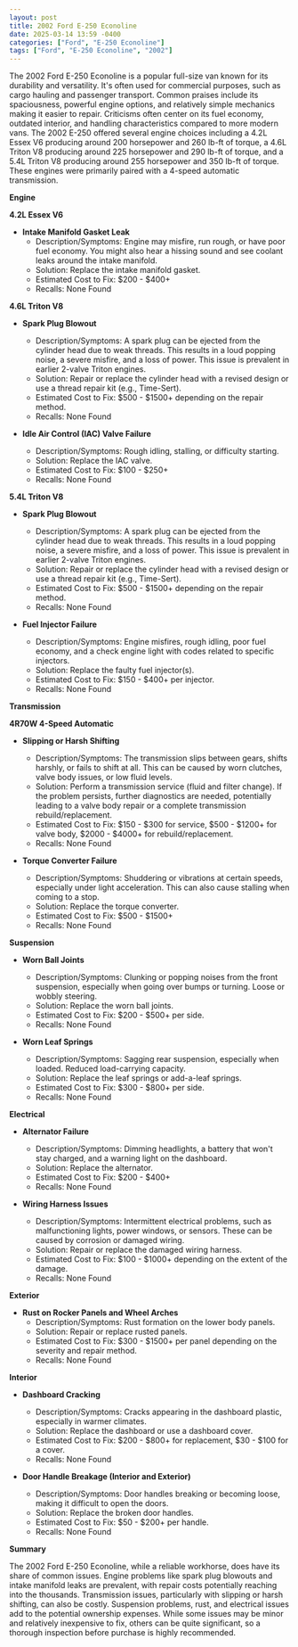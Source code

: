 ```yaml
---
layout: post
title: 2002 Ford E-250 Econoline
date: 2025-03-14 13:59 -0400
categories: ["Ford", "E-250 Econoline"]
tags: ["Ford", "E-250 Econoline", "2002"]
---
```

The 2002 Ford E-250 Econoline is a popular full-size van known for its durability and versatility. It's often used for commercial purposes, such as cargo hauling and passenger transport. Common praises include its spaciousness, powerful engine options, and relatively simple mechanics making it easier to repair. Criticisms often center on its fuel economy, outdated interior, and handling characteristics compared to more modern vans. The 2002 E-250 offered several engine choices including a 4.2L Essex V6 producing around 200 horsepower and 260 lb-ft of torque, a 4.6L Triton V8 producing around 225 horsepower and 290 lb-ft of torque, and a 5.4L Triton V8 producing around 255 horsepower and 350 lb-ft of torque. These engines were primarily paired with a 4-speed automatic transmission.

**Engine**

**4.2L Essex V6**
*   **Intake Manifold Gasket Leak**
    *   Description/Symptoms: Engine may misfire, run rough, or have poor fuel economy. You might also hear a hissing sound and see coolant leaks around the intake manifold.
    *   Solution: Replace the intake manifold gasket.
    *   Estimated Cost to Fix: $200 - $400+
    *   Recalls: None Found

**4.6L Triton V8**

*   **Spark Plug Blowout**
    *   Description/Symptoms: A spark plug can be ejected from the cylinder head due to weak threads. This results in a loud popping noise, a severe misfire, and a loss of power. This issue is prevalent in earlier 2-valve Triton engines.
    *   Solution: Repair or replace the cylinder head with a revised design or use a thread repair kit (e.g., Time-Sert).
    *   Estimated Cost to Fix: $500 - $1500+ depending on the repair method.
    *   Recalls: None Found

*   **Idle Air Control (IAC) Valve Failure**
    *   Description/Symptoms: Rough idling, stalling, or difficulty starting.
    *   Solution: Replace the IAC valve.
    *   Estimated Cost to Fix: $100 - $250+
    *   Recalls: None Found

**5.4L Triton V8**

*   **Spark Plug Blowout**
    *   Description/Symptoms: A spark plug can be ejected from the cylinder head due to weak threads. This results in a loud popping noise, a severe misfire, and a loss of power. This issue is prevalent in earlier 2-valve Triton engines.
    *   Solution: Repair or replace the cylinder head with a revised design or use a thread repair kit (e.g., Time-Sert).
    *   Estimated Cost to Fix: $500 - $1500+ depending on the repair method.
    *   Recalls: None Found

*   **Fuel Injector Failure**
    *   Description/Symptoms: Engine misfires, rough idling, poor fuel economy, and a check engine light with codes related to specific injectors.
    *   Solution: Replace the faulty fuel injector(s).
    *   Estimated Cost to Fix: $150 - $400+ per injector.
    *   Recalls: None Found

**Transmission**

**4R70W 4-Speed Automatic**

*   **Slipping or Harsh Shifting**
    *   Description/Symptoms: The transmission slips between gears, shifts harshly, or fails to shift at all. This can be caused by worn clutches, valve body issues, or low fluid levels.
    *   Solution: Perform a transmission service (fluid and filter change). If the problem persists, further diagnostics are needed, potentially leading to a valve body repair or a complete transmission rebuild/replacement.
    *   Estimated Cost to Fix: $150 - $300 for service, $500 - $1200+ for valve body, $2000 - $4000+ for rebuild/replacement.
    *   Recalls: None Found

*   **Torque Converter Failure**
    *   Description/Symptoms: Shuddering or vibrations at certain speeds, especially under light acceleration. This can also cause stalling when coming to a stop.
    *   Solution: Replace the torque converter.
    *   Estimated Cost to Fix: $500 - $1500+
    *   Recalls: None Found

**Suspension**

*   **Worn Ball Joints**
    *   Description/Symptoms: Clunking or popping noises from the front suspension, especially when going over bumps or turning. Loose or wobbly steering.
    *   Solution: Replace the worn ball joints.
    *   Estimated Cost to Fix: $200 - $500+ per side.
    *   Recalls: None Found

*   **Worn Leaf Springs**
    *   Description/Symptoms: Sagging rear suspension, especially when loaded. Reduced load-carrying capacity.
    *   Solution: Replace the leaf springs or add-a-leaf springs.
    *   Estimated Cost to Fix: $300 - $800+ per side.
    *   Recalls: None Found

**Electrical**

*   **Alternator Failure**
    *   Description/Symptoms: Dimming headlights, a battery that won't stay charged, and a warning light on the dashboard.
    *   Solution: Replace the alternator.
    *   Estimated Cost to Fix: $200 - $400+
    *   Recalls: None Found

*   **Wiring Harness Issues**
    *   Description/Symptoms: Intermittent electrical problems, such as malfunctioning lights, power windows, or sensors. These can be caused by corrosion or damaged wiring.
    *   Solution: Repair or replace the damaged wiring harness.
    *   Estimated Cost to Fix: $100 - $1000+ depending on the extent of the damage.
    *   Recalls: None Found

**Exterior**

*   **Rust on Rocker Panels and Wheel Arches**
    *   Description/Symptoms: Rust formation on the lower body panels.
    *   Solution: Repair or replace rusted panels.
    *   Estimated Cost to Fix: $300 - $1500+ per panel depending on the severity and repair method.
    *   Recalls: None Found

**Interior**

*   **Dashboard Cracking**
    *   Description/Symptoms: Cracks appearing in the dashboard plastic, especially in warmer climates.
    *   Solution: Replace the dashboard or use a dashboard cover.
    *   Estimated Cost to Fix: $200 - $800+ for replacement, $30 - $100 for a cover.
    *   Recalls: None Found

*   **Door Handle Breakage (Interior and Exterior)**
    *   Description/Symptoms: Door handles breaking or becoming loose, making it difficult to open the doors.
    *   Solution: Replace the broken door handles.
    *   Estimated Cost to Fix: $50 - $200+ per handle.
    *   Recalls: None Found

**Summary**

The 2002 Ford E-250 Econoline, while a reliable workhorse, does have its share of common issues. Engine problems like spark plug blowouts and intake manifold leaks are prevalent, with repair costs potentially reaching into the thousands. Transmission issues, particularly with slipping or harsh shifting, can also be costly. Suspension problems, rust, and electrical issues add to the potential ownership expenses. While some issues may be minor and relatively inexpensive to fix, others can be quite significant, so a thorough inspection before purchase is highly recommended.

